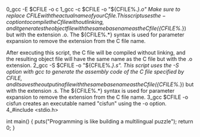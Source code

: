 0_gcc -E $CFILE -o c
1_gcc -c $CFILE -o "${CFILE%.*}.o"
Make sure to replace $CFILE with the actual name of your C file. This script uses the -c option to compile the C file without linking, and it generates the object file with the same base name as the C file (${CFILE%.*}) but with the extension .o. The ${CFILE%.*} syntax is used for parameter expansion to remove the extension from the C file name.

After executing this script, the C file will be compiled without linking, and the resulting object file will have the same name as the C file but with the .o extension.
2_gcc -S $CFILE -o "${CFILE%.*}.s". This script uses the -S option with gcc to generate the assembly code of the C file specified by $CFILE, and it saves the output in a file with the same base name as the C file (${CFILE%.*}) but with the extension .s. The ${CFILE%.*} syntax is used for parameter expansion to remove the extension from the C file name.
3_gcc $CFILE -o cisfun
creates an executable named "cisfun" using the -o option.
4_#include <stdio.h>

int main() {
    puts("Programming is like building a multilingual puzzle");
    return 0;
}

